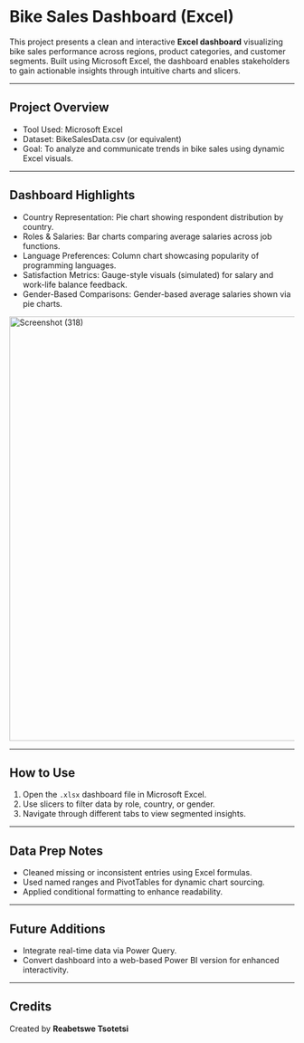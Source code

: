 #  Bike Sales Dashboard (Excel)

This project presents a clean and interactive **Excel dashboard** visualizing bike sales performance across regions, product categories, and customer segments. Built using Microsoft Excel, the dashboard enables stakeholders to gain actionable insights through intuitive charts and slicers.

---

## Project Overview

- Tool Used: Microsoft Excel
- Dataset: BikeSalesData.csv (or equivalent)
- Goal: To analyze and communicate trends in bike sales using dynamic Excel visuals.


---

## Dashboard Highlights

-  Country Representation: Pie chart showing respondent distribution by country.
-  Roles & Salaries: Bar charts comparing average salaries across job functions.
-  Language Preferences: Column chart showcasing popularity of programming languages.
-  Satisfaction Metrics: Gauge-style visuals (simulated) for salary and work-life balance feedback.
-  Gender-Based Comparisons: Gender-based average salaries shown via pie charts.
  <img width="982" height="750" alt="Screenshot (318)" src="https://github.com/user-attachments/assets/1f552ca3-ddb1-4590-aa5f-8ca69cfa952f" />


---

##  How to Use

1. Open the `.xlsx` dashboard file in Microsoft Excel.
2. Use slicers to filter data by role, country, or gender.
3. Navigate through different tabs to view segmented insights.

---

##  Data Prep Notes

- Cleaned missing or inconsistent entries using Excel formulas.
- Used named ranges and PivotTables for dynamic chart sourcing.
- Applied conditional formatting to enhance readability.

---

## Future Additions

- Integrate real-time data via Power Query.
- Convert dashboard into a web-based Power BI version for enhanced interactivity.

---

## Credits

Created by **Reabetswe Tsotetsi**  

